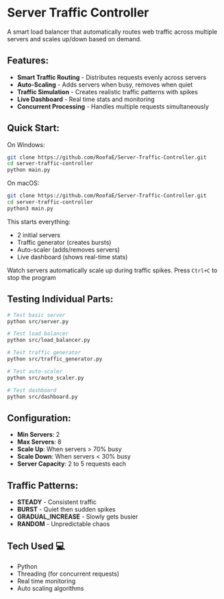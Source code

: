 # Server Traffic Controller

A smart load balancer that automatically routes web traffic across multiple servers and scales up/down based on demand.

## Features:

- **Smart Traffic Routing** - Distributes requests evenly across servers
- **Auto-Scaling** - Adds servers when busy, removes when quiet
- **Traffic Simulation** - Creates realistic traffic patterns with spikes
- **Live Dashboard** - Real time stats and monitoring
- **Concurrent Processing** - Handles multiple requests simultaneously

## Quick Start:

On Windows:
```bash
git clone https://github.com/RoofaE/Server-Traffic-Controller.git
cd server-traffic-controller
python main.py
```
On macOS:
```bash
git clone https://github.com/RoofaE/Server-Traffic-Controller.git
cd server-traffic-controller
python3 main.py
```

This starts everything:
- 2 initial servers
- Traffic generator (creates bursts)
- Auto-scaler (adds/removes servers)
- Live dashboard (shows real-time stats)
  
Watch servers automatically scale up during traffic spikes. 
Press `Ctrl+C` to stop the program

## Testing Individual Parts:

```bash
# Test basic server
python src/server.py

# Test load balancer
python src/load_balancer.py

# Test traffic generator
python src/traffic_generator.py

# Test auto-scaler
python src/auto_scaler.py

# Test dashboard
python src/dashboard.py
```

## Configuration:

- **Min Servers**: 2
- **Max Servers**: 8
- **Scale Up**: When servers > 70% busy
- **Scale Down**: When servers < 30% busy
- **Server Capacity**: 2 to 5 requests each

## Traffic Patterns:

- **STEADY** - Consistent traffic
- **BURST** - Quiet then sudden spikes
- **GRADUAL_INCREASE** - Slowly gets busier
- **RANDOM** - Unpredictable chaos

## Tech Used 💻

- Python
- Threading (for concurrent requests)
- Real time monitoring
- Auto scaling algorithms


